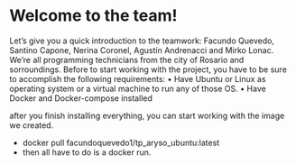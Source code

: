 # Welcome to the team! 
Let’s give you a quick introduction to the teamwork: Facundo Quevedo, Santino Capone, Nerina Coronel, Agustín Andrenacci and Mirko Lonac. We’re all programming technicians from the city of Rosario and sorroundings.
Before to start working with the project, you have to be sure to accomplish the following requirements:
    • Have Ubuntu or Linux as operating system or a virtual machine to run any of those OS.
    • Have Docker and Docker-compose installed

after you finish installing everything, you can start working with the image we created. 
- docker pull facundoquevedo1/tp_aryso_ubuntu:latest
- then all have to do is a docker run. 

